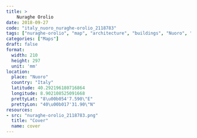 ```yaml
---
title: > 
    Nuraghe Orolio
date: 2018-09-27
code: "italy_nuoro_nuraghe-orolio_2118783"
tags: ["nuraghe-orolio", "map", "architecture", "buildings", "Nuoro", "Italy"]
categories: ["Maps"]
draft: false
format:
  width: 210
  height: 297
  unit: 'mm'
location:
  place: "Nuoro"
  country: "Italy"
  latitude: 40.292196180716864
  longitude: 8.902108525091668
  prettyLat: "8\u00b054'7.590\"E"
  prettyLon: "40\u00b017'31.90\"N"
resources:
- src: "nuraghe-orolio_2118783.png"
  title: "Cover"
  name: cover
---
```

